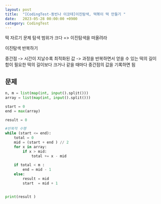 ```yaml
---
layout: post
title:  "[CodingTest-동빈나 이코테]이진탐색, 떡볶이 떡 만들기 " 
date:   2023-05-28 00:00:00 +0900
category: CodingTest
---
```



떡 자르기 문제 
탐색 범위가 크다 => 이진탐색을 떠올려라 

이진탐색 반복하기 

중간점 -> 시간이 지날수록 최적화된 값 -> 과정을 반복하면서 얻을 수 있는 떡의 길이 합이 필요한 떡의 길이보다 크거나 같을 때마다 중간점의 값을 기록하면 됨 




## 문제 
```py
n, m = list(map(int, input().split()))
array = list(map(int, input().split()))

start = 0 
end = max(array)

result = 0

#반복적 수행 
while (start <= end):
    total = 0
    mid = (start + end ) // 2
    for x in array:
        if x > mid:
            total += x - mid 
    
    if total < m :
        end = mid - 1
    else:
        result = mid 
        start  = mid + 1
    

print(result )
```